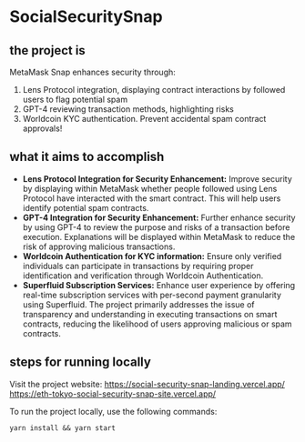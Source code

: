 # SocialSecuritySnap

## the project is

MetaMask Snap enhances security through:

1. Lens Protocol integration, displaying contract interactions by followed users to flag potential spam
2. GPT-4 reviewing transaction methods, highlighting risks
3. Worldcoin KYC authentication. Prevent accidental spam contract approvals!

## what it aims to accomplish

- **Lens Protocol Integration for Security Enhancement:**
  Improve security by displaying within MetaMask whether people followed using Lens Protocol have interacted with the smart contract. This will help users identify potential spam contracts.
- **GPT-4 Integration for Security Enhancement:**
  Further enhance security by using GPT-4 to review the purpose and risks of a transaction before execution. Explanations will be displayed within MetaMask to reduce the risk of approving malicious transactions.
- **Worldcoin Authentication for KYC information:**
  Ensure only verified individuals can participate in transactions by requiring proper identification and verification through Worldcoin Authentication.
- **Superfluid Subscription Services:**
  Enhance user experience by offering real-time subscription services with per-second payment granularity using Superfluid.
  The project primarily addresses the issue of transparency and understanding in executing transactions on smart contracts, reducing the likelihood of users approving malicious or spam contracts.

## steps for running locally

Visit the project website:
https://social-security-snap-landing.vercel.app/
https://eth-tokyo-social-security-snap-site.vercel.app/

To run the project locally, use the following commands:

```shell
yarn install && yarn start
```
